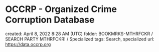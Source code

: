 # OCCRP - Organized Crime Corruption Database

created: April 8, 2022 8:28 AM (UTC)
folder: BOOKMRKS-MTHRFCKR / SEARCH PARTY MTHRFCKR! / Specialized
tags: Search, specialized
url: https://data.occrp.org